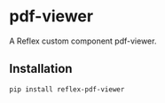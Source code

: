# pdf-viewer

A Reflex custom component pdf-viewer.

## Installation

```bash
pip install reflex-pdf-viewer
```
